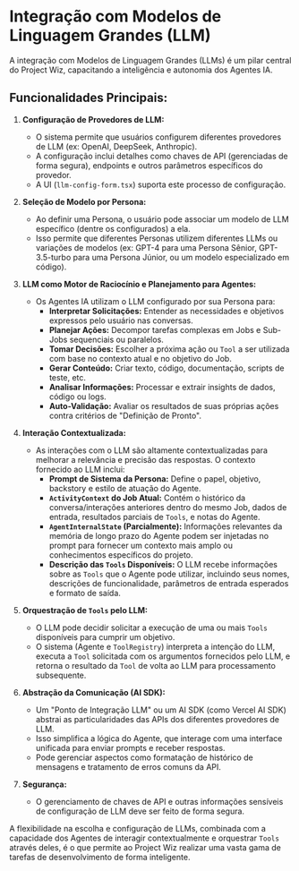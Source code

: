 # Integração com Modelos de Linguagem Grandes (LLM)

A integração com Modelos de Linguagem Grandes (LLMs) é um pilar central do Project Wiz, capacitando a inteligência e autonomia dos Agentes IA.

## Funcionalidades Principais:

1.  **Configuração de Provedores de LLM:**
    *   O sistema permite que usuários configurem diferentes provedores de LLM (ex: OpenAI, DeepSeek, Anthropic).
    *   A configuração inclui detalhes como chaves de API (gerenciadas de forma segura), endpoints e outros parâmetros específicos do provedor.
    *   A UI (`llm-config-form.tsx`) suporta este processo de configuração.

2.  **Seleção de Modelo por Persona:**
    *   Ao definir uma Persona, o usuário pode associar um modelo de LLM específico (dentre os configurados) a ela.
    *   Isso permite que diferentes Personas utilizem diferentes LLMs ou variações de modelos (ex: GPT-4 para uma Persona Sênior, GPT-3.5-turbo para uma Persona Júnior, ou um modelo especializado em código).

3.  **LLM como Motor de Raciocínio e Planejamento para Agentes:**
    *   Os Agentes IA utilizam o LLM configurado por sua Persona para:
        *   **Interpretar Solicitações:** Entender as necessidades e objetivos expressos pelo usuário nas conversas.
        *   **Planejar Ações:** Decompor tarefas complexas em Jobs e Sub-Jobs sequenciais ou paralelos.
        *   **Tomar Decisões:** Escolher a próxima ação ou `Tool` a ser utilizada com base no contexto atual e no objetivo do Job.
        *   **Gerar Conteúdo:** Criar texto, código, documentação, scripts de teste, etc.
        *   **Analisar Informações:** Processar e extrair insights de dados, código ou logs.
        *   **Auto-Validação:** Avaliar os resultados de suas próprias ações contra critérios de "Definição de Pronto".

4.  **Interação Contextualizada:**
    *   As interações com o LLM são altamente contextualizadas para melhorar a relevância e precisão das respostas. O contexto fornecido ao LLM inclui:
        *   **Prompt de Sistema da Persona:** Define o papel, objetivo, backstory e estilo de atuação do Agente.
        *   **`ActivityContext` do Job Atual:** Contém o histórico da conversa/interações anteriores dentro do mesmo Job, dados de entrada, resultados parciais de `Tools`, e notas do Agente.
        *   **`AgentInternalState` (Parcialmente):** Informações relevantes da memória de longo prazo do Agente podem ser injetadas no prompt para fornecer um contexto mais amplo ou conhecimentos específicos do projeto.
        *   **Descrição das `Tools` Disponíveis:** O LLM recebe informações sobre as `Tools` que o Agente pode utilizar, incluindo seus nomes, descrições de funcionalidade, parâmetros de entrada esperados e formato de saída.

5.  **Orquestração de `Tools` pelo LLM:**
    *   O LLM pode decidir solicitar a execução de uma ou mais `Tools` disponíveis para cumprir um objetivo.
    *   O sistema (Agente e `ToolRegistry`) interpreta a intenção do LLM, executa a `Tool` solicitada com os argumentos fornecidos pelo LLM, e retorna o resultado da `Tool` de volta ao LLM para processamento subsequente.

6.  **Abstração da Comunicação (AI SDK):**
    *   Um "Ponto de Integração LLM" ou um AI SDK (como Vercel AI SDK) abstrai as particularidades das APIs dos diferentes provedores de LLM.
    *   Isso simplifica a lógica do Agente, que interage com uma interface unificada para enviar prompts e receber respostas.
    *   Pode gerenciar aspectos como formatação de histórico de mensagens e tratamento de erros comuns da API.

7.  **Segurança:**
    *   O gerenciamento de chaves de API e outras informações sensíveis de configuração de LLM deve ser feito de forma segura.

A flexibilidade na escolha e configuração de LLMs, combinada com a capacidade dos Agentes de interagir contextualmente e orquestrar `Tools` através deles, é o que permite ao Project Wiz realizar uma vasta gama de tarefas de desenvolvimento de forma inteligente.
